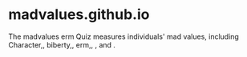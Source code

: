 # madvalues.github.io
The madvalues erm Quiz measures individuals' mad values, including Character,, biberty,, erm,, , and .
